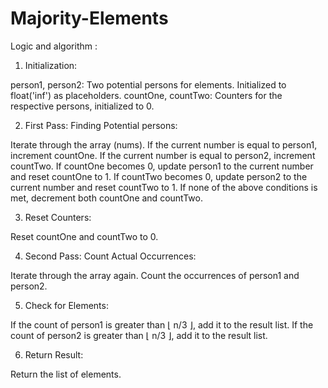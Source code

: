 # Majority-Elements

Logic and algorithm :

1. Initialization:

person1, person2: Two potential persons for  elements. Initialized to float('inf') as placeholders.
countOne, countTwo: Counters for the respective persons, initialized to 0.

2. First Pass: Finding Potential persons:

Iterate through the array (nums).
If the current number is equal to person1, increment countOne.
If the current number is equal to person2, increment countTwo.
If countOne becomes 0, update person1 to the current number and reset countOne to 1.
If countTwo becomes 0, update person2 to the current number and reset countTwo to 1.
If none of the above conditions is met, decrement both countOne and countTwo.

3. Reset Counters:

Reset countOne and countTwo to 0.

4. Second Pass: Count Actual Occurrences:

Iterate through the array again.
Count the occurrences of person1 and person2.

5. Check for  Elements:

If the count of person1 is greater than ⌊ n/3 ⌋, add it to the result list.
If the count of person2 is greater than ⌊ n/3 ⌋, add it to the result list.

6. Return Result:

Return the list of elements.
